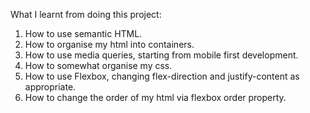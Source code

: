 What I learnt from doing this project:

1. How to use semantic HTML.
2. How to organise my html into containers.
3. How to use media queries, starting from mobile first development.
4. How to somewhat organise my css.
5. How to use Flexbox, changing flex-direction and justify-content as appropriate. 
5. How to change the order of my html via flexbox order property.
